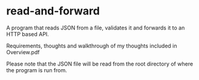 # read-and-forward
A program that reads JSON from a file, validates it and forwards it to an HTTP based API.

Requirements, thoughts and walkthrough of my thoughts included in Overview.pdf

Please note that the JSON file will be read from the root directory of where the program is run from.
